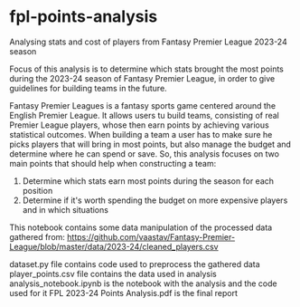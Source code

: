 # fpl-points-analysis
Analysing stats and cost of players from Fantasy Premier League 2023-24 season

Focus of this analysis is to determine which stats brought the most points during the 2023-24 season of Fantasy Premier League, in order to give guidelines for building teams in the future. 

Fantasy Premier Leagues is a fantasy sports game centered around the English Premier League. It allows users tu build teams, consisting of real Premier League players, whose then earn points by achieving various statistical outcomes. 
When building a team a user has to make sure he picks players that will bring in most points, but also manage the budget and determine where he can spend or save. So, this analysis focuses on two main points that should help when constructing a team:
1. Determine which stats earn most points during the season for each position
2. Determine if it's worth spending the budget on more expensive players and in which situations

This notebook contains some data manipulation of the processed data gathered from: https://github.com/vaastav/Fantasy-Premier-League/blob/master/data/2023-24/cleaned_players.csv

dataset.py file contains code used to preprocess the gathered data
player_points.csv file contains the data used in analysis
analysis_notebook.ipynb is the notebook with the analysis and the code used for it
FPL 2023-24 Points Analysis.pdf is the final report
